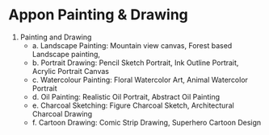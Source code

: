 # Appon Painting & Drawing

1. Painting and Drawing
    - a. Landscape Painting: Mountain view canvas, Forest based Landscape painting,
    - b. Portrait Drawing: Pencil Sketch Portrait, Ink Outline Portrait, Acrylic Portrait Canvas
    - c. Watercolour Painting: Floral Watercolor Art, Animal Watercolor Portrait
    - d. Oil Painting: Realistic Oil Portrait, Abstract Oil Painting
    - e. Charcoal Sketching: Figure Charcoal Sketch, Architectural Charcoal Drawing
    - f. Cartoon Drawing: Comic Strip Drawing, Superhero Cartoon Design
